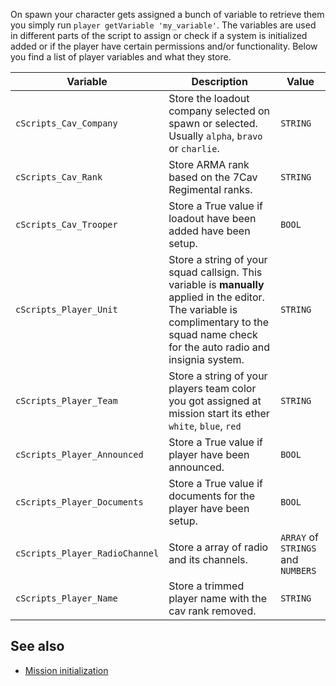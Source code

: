 On spawn your character gets assigned a bunch of variable to retrieve them you simply run `player getVariable 'my_variable'`. The variables are used in different parts of the script to assign or check if a system is initialized added or if the player have certain permissions and/or functionality. Below you find a list of player variables and what they store.

| Variable                       | Description                                                    | Value                              |
|--------------------------------|----------------------------------------------------------------|------------------------------------|
| `cScripts_Cav_Company`         | Store the loadout company selected on spawn or selected. Usually `alpha`, `bravo` or `charlie`.       | `STRING`                           |
| `cScripts_Cav_Rank`            | Store ARMA rank based on the 7Cav Regimental ranks.            | `STRING`                           |
| `cScripts_Cav_Trooper`         | Store a True value if loadout have been added have been setup. | `BOOL`                             |
| `cScripts_Player_Unit`         | Store a string of your squad callsign. This variable is **manually** applied in the editor. The variable is complimentary to the squad name check for the auto radio and insignia system.  | `STRING`                            |
| `cScripts_Player_Team`         | Store a string of your players team color you got assigned at mission start its ether `white`, `blue`, `red`  | `STRING`                            |
| `cScripts_Player_Announced`    | Store a True value if player have been announced.              | `BOOL`                             |
| `cScripts_Player_Documents`    | Store a True value if documents for the player have been setup.| `BOOL`                             |
| `cScripts_Player_RadioChannel` | Store a array of radio and its channels.                       | `ARRAY` of `STRINGS` and `NUMBERS` |
| `cScripts_Player_Name`         | Store a trimmed player name with the cav rank removed.         | `STRING`                           |

## See also
- [Mission initialization](https://github.com/7Cav/cScripts/wiki/Mission-initialization)